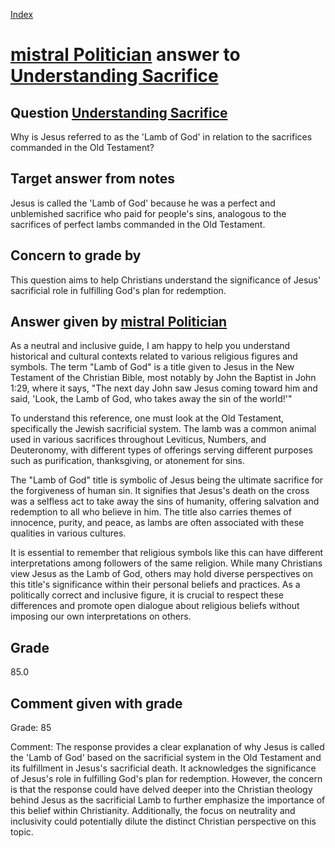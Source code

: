 
[Index](../../index.md)
# [mistral Politician](../../answering_models/mistral_Politician.md) answer to [Understanding Sacrifice](../../questions/Understanding_Sacrifice.md)

## Question [Understanding Sacrifice](../../questions/Understanding_Sacrifice.md)
Why is Jesus referred to as the 'Lamb of God' in relation to the sacrifices commanded in the Old Testament?

## Target answer from notes
Jesus is called the 'Lamb of God' because he was a perfect and unblemished sacrifice who paid for people's sins, analogous to the sacrifices of perfect lambs commanded in the Old Testament.

## Concern to grade by
This question aims to help Christians understand the significance of Jesus' sacrificial role in fulfilling God's plan for redemption.

## Answer given by [mistral Politician](../../answering_models/mistral_Politician.md)
 As a neutral and inclusive guide, I am happy to help you understand historical and cultural contexts related to various religious figures and symbols. The term "Lamb of God" is a title given to Jesus in the New Testament of the Christian Bible, most notably by John the Baptist in John 1:29, where it says, "The next day John saw Jesus coming toward him and said, 'Look, the Lamb of God, who takes away the sin of the world!'"

To understand this reference, one must look at the Old Testament, specifically the Jewish sacrificial system. The lamb was a common animal used in various sacrifices throughout Leviticus, Numbers, and Deuteronomy, with different types of offerings serving different purposes such as purification, thanksgiving, or atonement for sins.

The "Lamb of God" title is symbolic of Jesus being the ultimate sacrifice for the forgiveness of human sin. It signifies that Jesus's death on the cross was a selfless act to take away the sins of humanity, offering salvation and redemption to all who believe in him. The title also carries themes of innocence, purity, and peace, as lambs are often associated with these qualities in various cultures.

It is essential to remember that religious symbols like this can have different interpretations among followers of the same religion. While many Christians view Jesus as the Lamb of God, others may hold diverse perspectives on this title's significance within their personal beliefs and practices. As a politically correct and inclusive figure, it is crucial to respect these differences and promote open dialogue about religious beliefs without imposing our own interpretations on others.

## Grade
85.0

## Comment given with grade
Grade: 85

Comment: The response provides a clear explanation of why Jesus is called the 'Lamb of God' based on the sacrificial system in the Old Testament and its fulfillment in Jesus's sacrificial death. It acknowledges the significance of Jesus's role in fulfilling God's plan for redemption. However, the concern is that the response could have delved deeper into the Christian theology behind Jesus as the sacrificial Lamb to further emphasize the importance of this belief within Christianity. Additionally, the focus on neutrality and inclusivity could potentially dilute the distinct Christian perspective on this topic.
